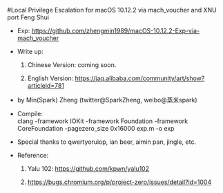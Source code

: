 #Local Privilege Escalation for macOS 10.12.2 via mach_voucher and XNU port Feng Shui

 * Exp: https://github.com/zhengmin1989/macOS-10.12.2-Exp-via-mach_voucher

 * Write up:  
         
      1. Chinese Version: coming soon.  
      
      2. English Version: https://jaq.alibaba.com/community/art/show?articleid=781
 
 * by Min(Spark) Zheng (twitter@SparkZheng, weibo@蒸米spark)

 * Compile:  
  clang -framework IOKit -framework Foundation -framework CoreFoundation -pagezero_size 0x16000 exp.m -o exp

 * Special thanks to qwertyoruiop, ian beer, aimin pan, jingle, etc.
 
 * Reference:
 
      1. Yalu 102: https://github.com/kpwn/yalu102
         
      2. https://bugs.chromium.org/p/project-zero/issues/detail?id=1004
 

